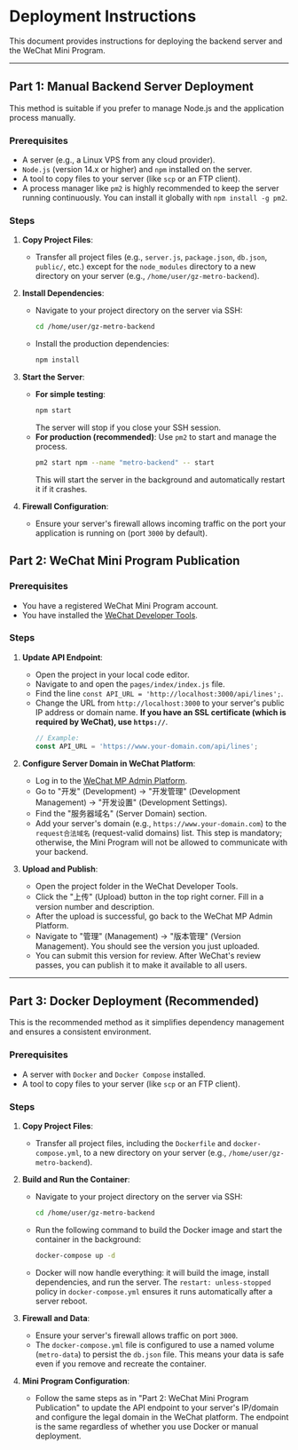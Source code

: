 # Deployment Instructions

This document provides instructions for deploying the backend server and the WeChat Mini Program.

---

## Part 1: Manual Backend Server Deployment

This method is suitable if you prefer to manage Node.js and the application process manually.

### Prerequisites

*   A server (e.g., a Linux VPS from any cloud provider).
*   `Node.js` (version 14.x or higher) and `npm` installed on the server.
*   A tool to copy files to your server (like `scp` or an FTP client).
*   A process manager like `pm2` is highly recommended to keep the server running continuously. You can install it globally with `npm install -g pm2`.

### Steps

1.  **Copy Project Files**:
    *   Transfer all project files (e.g., `server.js`, `package.json`, `db.json`, `public/`, etc.) except for the `node_modules` directory to a new directory on your server (e.g., `/home/user/gz-metro-backend`).

2.  **Install Dependencies**:
    *   Navigate to your project directory on the server via SSH:
        ```bash
        cd /home/user/gz-metro-backend
        ```
    *   Install the production dependencies:
        ```bash
        npm install
        ```

3.  **Start the Server**:
    *   **For simple testing**:
        ```bash
        npm start
        ```
        The server will stop if you close your SSH session.
    *   **For production (recommended)**: Use `pm2` to start and manage the process.
        ```bash
        pm2 start npm --name "metro-backend" -- start
        ```
        This will start the server in the background and automatically restart it if it crashes.

4.  **Firewall Configuration**:
    *   Ensure your server's firewall allows incoming traffic on the port your application is running on (port `3000` by default).

## Part 2: WeChat Mini Program Publication

### Prerequisites

*   You have a registered WeChat Mini Program account.
*   You have installed the [WeChat Developer Tools](https://developers.weixin.qq.com/miniprogram/dev/devtools/download.html).

### Steps

1.  **Update API Endpoint**:
    *   Open the project in your local code editor.
    *   Navigate to and open the `pages/index/index.js` file.
    *   Find the line `const API_URL = 'http://localhost:3000/api/lines';`.
    *   Change the URL from `http://localhost:3000` to your server's public IP address or domain name. **If you have an SSL certificate (which is required by WeChat), use `https://`**.
        ```javascript
        // Example:
        const API_URL = 'https://www.your-domain.com/api/lines';
        ```

2.  **Configure Server Domain in WeChat Platform**:
    *   Log in to the [WeChat MP Admin Platform](https://mp.weixin.qq.com/).
    *   Go to "开发" (Development) -> "开发管理" (Development Management) -> "开发设置" (Development Settings).
    *   Find the "服务器域名" (Server Domain) section.
    *   Add your server's domain (e.g., `https://www.your-domain.com`) to the `request合法域名` (request-valid domains) list. This step is mandatory; otherwise, the Mini Program will not be allowed to communicate with your backend.

3.  **Upload and Publish**:
    *   Open the project folder in the WeChat Developer Tools.
    *   Click the "上传" (Upload) button in the top right corner. Fill in a version number and description.
    *   After the upload is successful, go back to the WeChat MP Admin Platform.
    *   Navigate to "管理" (Management) -> "版本管理" (Version Management). You should see the version you just uploaded.
    *   You can submit this version for review. After WeChat's review passes, you can publish it to make it available to all users.

---

## Part 3: Docker Deployment (Recommended)

This is the recommended method as it simplifies dependency management and ensures a consistent environment.

### Prerequisites

*   A server with `Docker` and `Docker Compose` installed.
*   A tool to copy files to your server (like `scp` or an FTP client).

### Steps

1.  **Copy Project Files**:
    *   Transfer all project files, including the `Dockerfile` and `docker-compose.yml`, to a new directory on your server (e.g., `/home/user/gz-metro-backend`).

2.  **Build and Run the Container**:
    *   Navigate to your project directory on the server via SSH:
        ```bash
        cd /home/user/gz-metro-backend
        ```
    *   Run the following command to build the Docker image and start the container in the background:
        ```bash
        docker-compose up -d
        ```
    *   Docker will now handle everything: it will build the image, install dependencies, and run the server. The `restart: unless-stopped` policy in `docker-compose.yml` ensures it runs automatically after a server reboot.

3.  **Firewall and Data**:
    *   Ensure your server's firewall allows traffic on port `3000`.
    *   The `docker-compose.yml` file is configured to use a named volume (`metro-data`) to persist the `db.json` file. This means your data is safe even if you remove and recreate the container.

4.  **Mini Program Configuration**:
    *   Follow the same steps as in "Part 2: WeChat Mini Program Publication" to update the API endpoint to your server's IP/domain and configure the legal domain in the WeChat platform. The endpoint is the same regardless of whether you use Docker or manual deployment.
